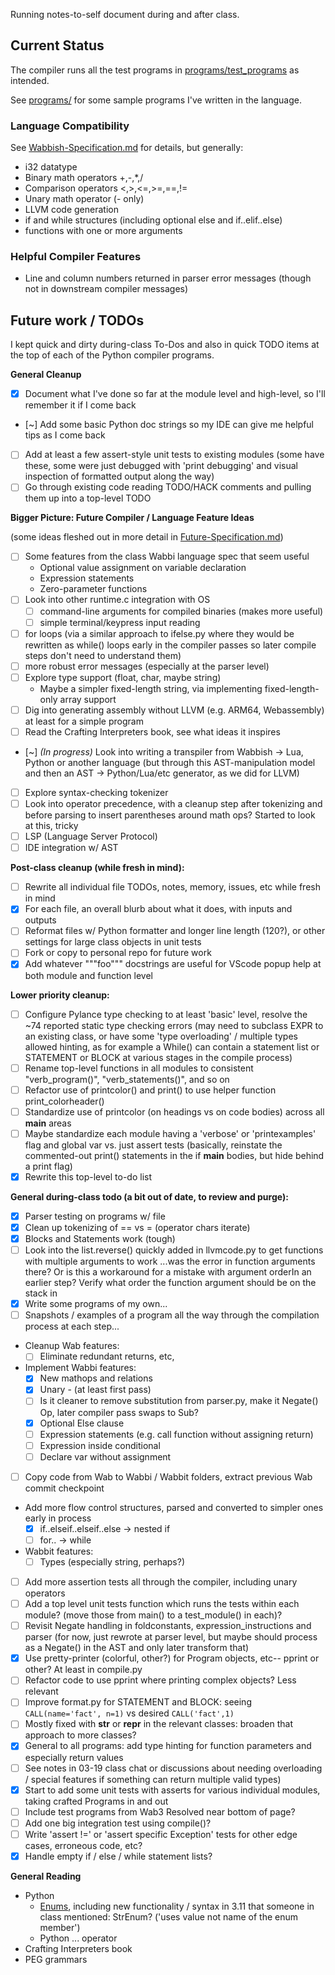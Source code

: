 Running notes-to-self document during and after class.

## Current Status

The compiler runs all the test programs in [programs/test_programs](programs/test_programs) as intended.

See [programs/](programs/) for some sample programs I've written in the language.

### Language Compatibility
See [Wabbish-Specification.md](Wabbish-Specification.md) for details, but generally:
* i32 datatype
* Binary math operators +,-,*,/
* Comparison operators <,>,<=,>=,==,!=
* Unary math operator (- only)
* LLVM code generation
* if and while structures (including optional else and if..elif..else)
* functions with one or more arguments

### Helpful Compiler Features
* Line and column numbers returned in parser error messages (though not in downstream compiler messages)

## Future work / TODOs

I kept quick and dirty during-class To-Dos and also in quick TODO items at the top of each of the Python compiler programs.

**General Cleanup**
* [x] Document what I've done so far at the module level and high-level, so I'll remember it if I come back
* [~] Add some basic Python doc strings so my IDE can give me helpful tips as I come back
* [ ] Add at least a few assert-style unit tests to existing modules (some have these, some were just debugged with 'print debugging' and visual inspection of formatted output along the way)
* [ ] Go through existing code reading TODO/HACK comments and pulling them up into a top-level TODO

**Bigger Picture: Future Compiler / Language Feature Ideas**

(some ideas fleshed out in more detail in [Future-Specification.md](Future-Specification.md))

* [ ] Some features from the class Wabbi language spec that seem useful 
  * Optional value assignment on variable declaration
  * Expression statements
  * Zero-parameter functions
* [ ] Look into other runtime.c integration with OS
  * [ ] command-line arguments for compiled binaries (makes more useful)
  * [ ] simple terminal/keypress input reading
* [ ] for loops (via a similar approach to ifelse.py where they would be rewritten as while() loops early in the compiler passes so later compile steps don't need to understand them)
* [ ] more robust error messages (especially at the parser level)
* [ ] Explore type support (float, char, maybe string)
  * Maybe a simpler fixed-length string, via implementing fixed-length-only array support
* [ ] Dig into generating assembly without LLVM (e.g. ARM64, Webassembly) at least for a simple program
* [ ] Read the Crafting Interpreters book, see what ideas it inspires
* [~] *(In progress)* Look into writing a transpiler from Wabbish -> Lua, Python or another language (but through this AST-manipulation model and then an AST -> Python/Lua/etc generator, as we did for LLVM)
* [ ] Explore syntax-checking tokenizer
* [ ] Look into operator precedence, with a cleanup step after tokenizing and before parsing to insert parentheses around math ops? Started to look at this, tricky
* [ ] LSP (Language Server Protocol)
* [ ] IDE integration w/ AST

**Post-class cleanup (while fresh in mind):**
* [ ] Rewrite all individual file TODOs, notes, memory, issues, etc while fresh in mind
* [X] For each file, an overall blurb about what it does, with inputs and outputs
* [ ] Reformat files w/ Python formatter and longer line length (120?), or other settings for large class objects in unit tests
* [ ] Fork or copy to personal repo for future work
* [X] Add whatever """foo""" docstrings are useful for VScode popup help at both module and function level

**Lower priority cleanup:**
* [ ] Configure Pylance type checking to at least 'basic' level, resolve the ~74 reported static type checking
      errors (may need to subclass EXPR to an existing class, or have some 'type overloading' / multiple types
      allowed hinting, as for example a While() can contain a statement list or STATEMENT or BLOCK at various
      stages in the compile process)
* [ ] Rename top-level functions in all modules to consistent "verb_program()", "verb_statements()", and so on
* [ ] Refactor use of printcolor() and print() to use helper function print_colorheader()
* [ ] Standardize use of printcolor (on headings vs on code bodies) across all __main__ areas
* [ ] Maybe standardize each module having a 'verbose' or 'printexamples' flag and global var vs. just assert tests
      (basically, reinstate the commented-out print() statements in the if __main__ bodies, but hide behind a print flag)
* [X] Rewrite this top-level to-do list

**General during-class todo (a bit out of date, to review and purge):**
* [X] Parser testing on programs w/ file
* [X] Clean up tokenizing of == vs = (operator chars iterate)
* [X] Blocks and Statements work (tough)
* [ ] Look into the list.reverse() quickly added in llvmcode.py to get functions with multiple arguments to work
    ...was the error in function arguments there? Or is this a workaround for a mistake with argument orderIn an earlier step? Verify what order the function argument should be on the stack in
* [X] Write some programs of my own...
* [ ] Snapshots / examples of a program all the way through the compilation process at each step...
* Cleanup Wab features:
  * [ ] Eliminate redundant returns, etc, 
* Implement Wabbi features:
  * [X] New mathops and relations
  * [X] Unary - (at least first pass)
  * [ ]   Is it cleaner to remove substitution from parser.py, make it Negate() Op, later compiler pass swaps to Sub?
  * [X] Optional Else clause
  * [ ] Expression statements (e.g. call function without assigning return)
  * [ ] Expression inside conditional
  * [ ] Declare var without assignment
* [ ] Copy code from Wab to Wabbi / Wabbit folders, extract previous Wab commit checkpoint
* Add more flow control structures, parsed and converted to simpler ones early in process
  * [X] if..elseif..elseif..else -> nested if
  * [ ] for.. -> while
* Wabbit features:
  * [ ] Types (especially string, perhaps?)
* [ ] Add more assertion tests all through the compiler, including unary operators
* [ ] Add a top level unit tests function which runs the tests within each module? (move those from main() to a test_module() in each)?
* [ ] Revisit Negate handling in foldconstants, expression_instructions and parser
      (for now, just rewrote at parser level, but maybe should process as a Negate() in the AST and only later transform that)
* [X] Use pretty-printer (colorful, other?) for Program objects, etc-- pprint or other? At least in compile.py
* [ ] Refactor code to use pprint where printing complex objects? Less relevant
* [ ] Improve format.py for STATEMENT and BLOCK: seeing `CALL(name='fact', n=1)` vs desired `CALL('fact',1)`
* [ ]   Mostly fixed with __str__ or __repr__ in the relevant classes: broaden that approach to more classes?
* [X] General to all programs: add type hinting for function parameters and especially return values
* [ ] See notes in 03-19 class chat or discussions about needing overloading / special features if something can return multiple valid types)
* [X] Start to add some unit tests with asserts for various individual modules, taking crafted Programs in and out
* [ ]    Include test programs from Wab3 Resolved near bottom of page?
* [ ]    Add one big integration test using compile()?
* [ ]    Write 'assert !=' or 'assert specific Exception' tests for other edge cases, erroneous code, etc?
* [X] Handle empty if / else / while statement lists?

**General Reading**
* Python
  * [Enums](https://docs.python.org/3/library/enum.html#module-enum), including new functionality / syntax in 3.11 that someone in class mentioned: StrEnum? ('uses value not name of the enum member')
  * Python ... operator
* Crafting Interpreters book
* PEG grammars
